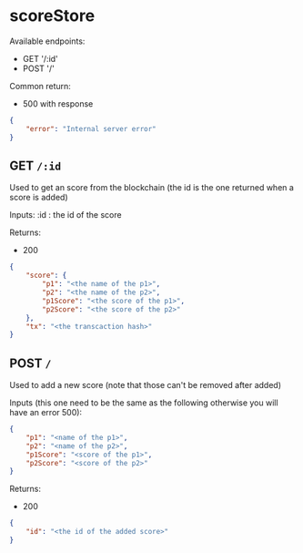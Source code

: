 # scoreStore

Available endpoints:
- GET '/:id'
- POST '/'

Common return:
- 500 with response 
```json
{
    "error": "Internal server error"
}
```

## GET `/:id`

Used to get an score from the blockchain (the id is the one returned when a score is added)

Inputs:
:id : the id of the score

Returns:
- 200
```json
{
    "score": {
        "p1": "<the name of the p1>",
        "p2": "<the name of the p2>",
        "p1Score": "<the score of the p1>",
        "p2Score": "<the score of the p2>"
    },
    "tx": "<the transcaction hash>"
}
```

## POST `/`

Used to add a new score (note that those can't be removed after added)

Inputs (this one need to be the same as the following otherwise you will have an error 500):
```json
{
    "p1": "<name of the p1>",
    "p2": "<name of the p2>",
    "p1Score": "<score of the p1>",
    "p2Score": "<score of the p2>"
}
```

Returns:
- 200
```json
{
    "id": "<the id of the added score>"
}
```
